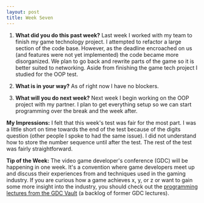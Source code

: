 ```yaml
---
layout: post
title: Week Seven
---
```


1. **What did you do this past week?** 
Last week I worked with my team to finish my game technology project. I attempted to refactor a large section of the code base. However, as the deadline encroached on us (and features were not yet implemented) the code became more disorganized. We plan to go back and rewrite parts of the game so it is better suited to networking. Aside from finishing the game tech project I studied for the OOP test.

2. **What is in your way?** 
As of right now I have no blockers.

3. **What will you do next week?** 
Next week I begin working on the OOP project with my partner. I plan to get everything setup so we can start programming over the break and the week after.

**My Impressions:**
I felt that this week's test was fair for the most part. I was a little short on time towards the end of the test because of the digits question (other people I spoke to had the same issue). I did not understand how to store the number sequence until after the test. The rest of the test was fairly straightforward.

**Tip of the Week:**
The video game developer's conference (GDC) will be happening in one week. It's a convention where game developers meet up and discuss their experiences from and techniques used in the gaming industry. If you are curious how a game achieves x, y, or z or want to gain some more insight into the industry, you should check out the [programming lectures from the GDC Vault](http://www.gdcvault.com/browse/?track_category=500) (a backlog of former GDC lectures).
